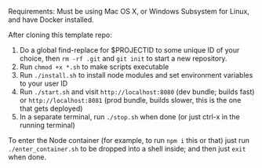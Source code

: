 Requirements: Must be using Mac OS X, or Windows Subsystem for Linux, and have Docker installed.

After cloning this template repo:

1. Do a global find-replace for $PROJECTID to some unique ID of your choice, then `rm -rf .git` and `git init` to start a new repository.
2. Run `chmod +x *.sh` to make scripts executable
3. Run `./install.sh` to install node modules and set environment variables to your user ID
4. Run `./start.sh` and visit `http://localhost:8080` (dev bundle; builds fast) or `http://localhost:8081` (prod bundle, builds slower, this is the one that gets deployed)
5. In a separate terminal, run `./stop.sh` when done (or just ctrl-x in the running terminal)

To enter the Node container (for example, to run `npm i` this or that) just run `./enter_container.sh` to be dropped into a shell inside; and then just `exit` when done.